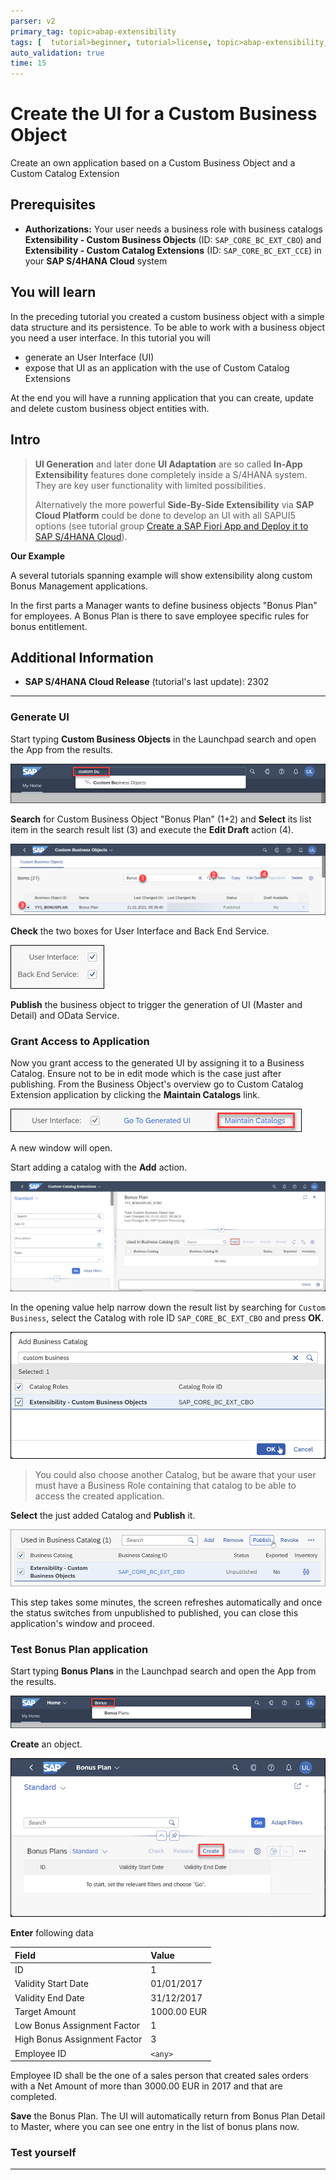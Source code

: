 ```yaml
---
parser: v2
primary_tag: topic>abap-extensibility
tags: [  tutorial>beginner, tutorial>license, topic>abap-extensibility, topic>cloud, products>sap-s-4hana ]
auto_validation: true
time: 15
---
```


# Create the UI for a Custom Business Object
<!-- description -->Create an own application based on a Custom Business Object and a Custom Catalog Extension

## Prerequisites  
- **Authorizations:** Your user needs a business role with business catalogs **Extensibility - Custom Business Objects** (ID: `SAP_CORE_BC_EXT_CBO`) and **Extensibility - Custom Catalog Extensions** (ID: `SAP_CORE_BC_EXT_CCE`) in your **SAP S/4HANA Cloud** system


## You will learn
In the preceding tutorial you created a custom business object with a simple data structure and its persistence.
To be able to work with a business object you need a user interface. In this tutorial you will
<ul>
  <li>generate an User Interface (UI)
  <li>expose that UI as an application with the use of Custom Catalog Extensions
</ul>
At the end you will have a running application that you can create, update and delete custom business object entities with.

## Intro
>**UI Generation** and later done **UI Adaptation** are so called **In-App Extensibility** features done completely inside a S/4HANA system. They are key user functionality with limited possibilities.
>
>Alternatively the more powerful **Side-By-Side Extensibility** via **SAP Cloud Platform** could be done to develop an UI with all SAPUI5 options (see tutorial group [Create a SAP Fiori App and Deploy it to SAP S/4HANA Cloud](group.abap-custom-ui-s4hana-cloud)).

**Our Example**

A several tutorials spanning example will show extensibility along custom Bonus Management applications.

In the first parts a Manager wants to define business objects "Bonus Plan" for employees. A Bonus Plan is there to save employee specific rules for bonus entitlement.
## Additional Information
- **SAP S/4HANA Cloud Release** (tutorial's last update): 2302

---
### Generate UI

Start typing **Custom Business Objects** in the Launchpad search and open the App from the results.

![Custom Business Objects application from search results](FLP_search_resultCBO.png)

**Search** for Custom Business Object "Bonus Plan" (1+2) and **Select** its list item in the search result list (3) and execute the **Edit Draft** action (4).

![Open Custom Business Object from list](CBO_openFromList_decorated.png)

**Check** the two boxes for User Interface and Back End Service.

![Check UI and Service Generation](CBO_checkUiAndServiceGeneration.png)

**Publish** the business object to trigger the generation of UI (Master and Detail) and OData Service.


### Grant Access to Application


Now you grant access to the generated UI by assigning it to a Business Catalog. Ensure not to be in edit mode which is the case just after publishing. From the Business Object's overview go to Custom Catalog Extension application by clicking the **Maintain Catalogs** link.

![Maintain Custom Catalog Extension](CBO_maintainCCE.png)

A new window will open.

Start adding a catalog with the **Add** action.

![Add new Custom Catalog Extension](CCE_add.png)

In the opening value help narrow down the result list by searching for `Custom Business`, select the Catalog with role ID `SAP_CORE_BC_EXT_CBO` and press **OK**.

![Value Help for adding Custom Catalog Extension](CCE_addValueHelp.png)

>You could also choose another Catalog, but be aware that your user must have a Business Role containing that catalog to be able to access the created application.

**Select** the just added Catalog and **Publish** it.

![Publishing Custom Catalog Extension](CCE_publish.png)

This step takes some minutes, the screen refreshes automatically and once the status switches from unpublished to published, you can close this application's window and proceed.


### Test Bonus Plan application


Start typing **Bonus Plans** in the Launchpad search and open the App from the results.

![Bonus Plans application from search results](FLP_search_resultBonusPlans.png)

**Create** an object.

![Creating a Bonus Plan](UI_Test_createBonusPlan.png)

**Enter** following data

| Field | Value |
| :------------- | :--------------------------- |
| ID | 1 |
| Validity Start Date | 01/01/2017 |
| Validity End Date | 31/12/2017 |
| Target Amount | 1000.00 EUR |
| Low Bonus Assignment Factor | 1 |
| High Bonus Assignment Factor | 3 |
| Employee ID | `<any>` |

Employee ID <any> shall be the one of a sales person that created sales orders with a Net Amount of more than 3000.00 EUR in 2017 and that are completed.

**Save** the Bonus Plan. The UI will automatically return from Bonus Plan Detail to Master, where you can see one entry in the list of bonus plans now.


### Test yourself



---
